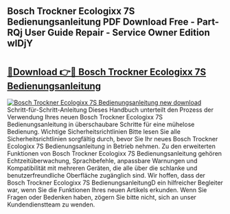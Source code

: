 ## Bosch Trockner Ecologixx 7S Bedienungsanleitung PDF Download Free - Part-RQj User Guide Repair - Service Owner Edition wIDjY

# <h2><a href="http://df5iw97.blite.top/?on=Bosch+Trockner+Ecologixx+7S+Bedienungsanleitung">🔗Download 👉🔴 Bosch Trockner Ecologixx 7S Bedienungsanleitung</a></h2>

[![Bosch Trockner Ecologixx 7S Bedienungsanleitung new download](https://i.imgur.com/lujVjoI.png)](http://df5iw97.blite.top/?on=Bosch+Trockner+Ecologixx+7S+Bedienungsanleitung)
Schritt-für-Schritt-Anleitung Dieses Handbuch unterteilt den Prozess der Verwendung Ihres neuen Bosch Trockner Ecologixx 7S Bedienungsanleitung in überschaubare Schritte für eine mühelose Bedienung. Wichtige Sicherheitsrichtlinien Bitte lesen Sie alle Sicherheitsrichtlinien sorgfältig durch, bevor Sie Ihr neues Bosch Trockner Ecologixx 7S Bedienungsanleitung in Betrieb nehmen. Zu den erweiterten Funktionen von Bosch Trockner Ecologixx 7S Bedienungsanleitung gehören Echtzeitüberwachung, Sprachbefehle, anpassbare Warnungen und Kompatibilität mit mehreren Geräten, die alle über die schlanke und benutzerfreundliche Oberfläche zugänglich sind. Wir hoffen, dass der Bosch Trockner Ecologixx 7S BedienungsanleitungD ein hilfreicher Begleiter war, wenn Sie die Funktionen Ihres neuen Artikels erkunden. Wenn Sie Fragen oder Bedenken haben, zögern Sie bitte nicht, sich an unser Kundendienstteam zu wenden.

